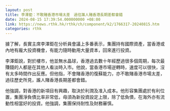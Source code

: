 ```yaml
---
layout: post
title: 李澤鉅：不敢賭香港市場太差　過往誰人賭香港長期差都會錯
date: 2024-08-15 17:39:54.000000000 +08:00
link: https://news.rthk.hk/rthk/ch/component/k2/1766317-20240815.htm
categories: rthk
---
```


據了解，長實主席李澤鉅在分析員會議上多番表示，集團持有國際資產，當香港或內地有龐大投資機會，有能力隨時動用大量資本，回來進行投資。

李澤鉅說，對於樓市，他並無水晶球，香港過去數十年經歷過很多個周期，每次最賺錢的人都是在其他人看淡時入市。他說，當香港市場逆轉時，速度可以很快，沒有太多時間作出反應。但他指，不會賭香港的復蘇能力，亦不敢賭香港市場太差，過往歷史所見，誰人賭香港長期差都會錯。

他強調，對香港的新項目有興趣，取決於利潤及准入成本。他形容集團處於有利位置，集團淨負債比率非常低，毋須為新投資設定上限，除了低負債，在海外亦有流動性相當好的投資。他強調，集團保持耐性及財務審慎。
